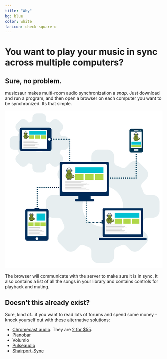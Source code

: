 ```yaml
---
title: "Why"
bg: blue
color: white
fa-icon: check-square-o
---
```


# You want to play your music in sync across multiple computers?

##  Sure, no problem.

musicsaur makes multi-room audio synchronization a *snap*. Just download and run a program, and then open a browser on each computer you want to be synchronized. Its that simple.

<img src="/img/main.png">

The browser will communicate with the server to make sure it is in sync. It also contains a list of all the songs in your library and contains controls for playback and muting.

## Doesn't this already exist?

Sure, kind of...if you want to read lots of forums and spend some money - knock yourself out with these alternative solutions:

- [Chromecast audio](http://www.androidcentral.com/chromecast-audio-can-now-play-same-song-every-room). They are [2 for $55](https://store.google.com/product/chromecast_audio).
- [Pianobar](https://volumio.org/)
- Volumio
- [Pulseaudio](http://www.danplanet.com/blog/2014/11/26/multi-room-audio-with-multicast-rtp/)
- [Shairport-Sync](https://github.com/mikebrady/shairport-sync)
